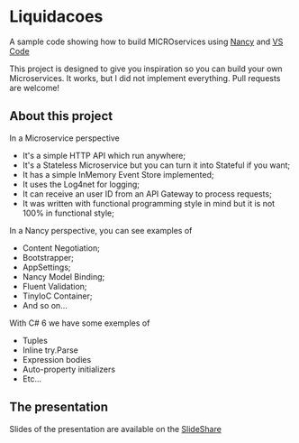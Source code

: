 # Liquidacoes
A sample code showing how to build MICROservices using [Nancy](http://nancyfx.org/) and [VS Code](https://code.visualstudio.com)

This project is designed to give you inspiration so you can build your own Microservices. It works, but I did not implement everything. Pull requests are welcome!

## About this project
In a Microservice perspective
* It's a simple HTTP API which run anywhere;
* It's a Stateless Microservice but you can turn it into Stateful if you want;
* It has a simple InMemory Event Store implemented;
* It uses the Log4net for logging;
* It can receive an user ID from an API Gateway to process requests;
* It was written with functional programming style in mind but it is not 100% in functional style;

In a Nancy perspective, you can see examples of
* Content Negotiation;
* Bootstrapper;
* AppSettings;
* Nancy Model Binding;
* Fluent Validation;
* TinyIoC Container;
* And so on...

With C# 6 we have some exemples of
* Tuples
* Inline try.Parse
* Expression bodies
* Auto-property initializers
* Etc...

## The presentation

Slides of the presentation are available on the [SlideShare]()
